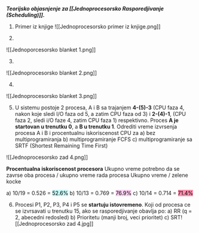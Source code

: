 
***Teorijsko objasnjenje za [[Jednoprocesorsko Rasporedjivanje (Scheduling)]].***

1. Primer iz knjige
 ![[Jednoprocesorsko primer iz knjige.png]]

2.
![[Jednoporcesorsko blanket 1.png]]

3.
![[Jednoprocesorsko blanket 2.png]]

4.
![[Jednoprocesorsko blanket 3.png]]

5. U sistemu postoje 2 procesa, A i B sa trajanjem **4-(5)-3** (CPU faza 4, nakon koje sledi I/O faza od 5, a zatim CPU faza od 3) i **2-(4)-1**, (CPU faza 2, sledi i/O faze 4, zatim CPU faza 1) respektivno. Proces **A je startovan u trenutku 0**, a **B u trenutku 1**. Odrediti vreme izvrsenja procesa A i B i procentualnu iskoriscenost CPU za a) bez multiprogramiranja b) multiprogramiranje FCFS c) multiprogramiranje sa SRTF (Shortest Remaining Time First)

![[Jednoprocesorsko zad 4.png]]

**Procentualna iskoriscenost procesora**
Ukupno vreme potrebno da se zavrse oba procesa / ukupno vreme rada procesa
Ukupno vreme / zelene kocke

a) 10/19 = 0.526 = <mark style="background: #ABF7F7A6;">52.6%</mark>
b) 10/13 = 0.769 = <mark style="background: #FFB8EBA6;">76.9%</mark>
c) 10/14 = 0.714 = <mark style="background: #FF5582A6;">71.4%</mark>

6. Procesi P1, P2, P3, P4 i P5 se **startuju istovremeno**. Koji od procesa ce se izvrsavati u trenutku 15, ako se rasporedjivanje obavlja po: a) RR (q = 2, abecedni redosled) b) Prioritetu (manji broj, veci prioritet) c) SRT![[Jednoprocesorsko zad 4.jpg]]